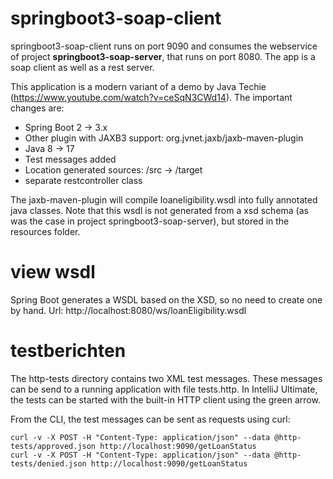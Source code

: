 # springboot3-soap-client

springboot3-soap-client runs on port 9090 and consumes the webservice of project **springboot3-soap-server**, that runs on port 8080.
The app is a soap client as well as a rest server.

This application is a modern variant of a demo by Java Techie (https://www.youtube.com/watch?v=ceSqN3CWd14). The important changes are:

- Spring Boot 2 -> 3.x
- Other plugin with JAXB3 support: org.jvnet.jaxb/jaxb-maven-plugin
- Java 8 -> 17
- Test messages added
- Location generated sources: /src -> /target
- separate restcontroller class 

The jaxb-maven-plugin will compile loaneligibility.wsdl into fully annotated java classes. 
Note that this wsdl is not generated from a xsd schema (as was the case in project springboot3-soap-server), but stored in the resources folder.



# view wsdl

Spring Boot generates a WSDL based on the XSD, so no need to create one by hand.
Url: http://localhost:8080/ws/loanEligibility.wsdl

# testberichten

The http-tests directory contains two XML test messages.
These messages can be send to a running application with file tests.http.
In IntelliJ Ultimate, the tests can be started with the built-in HTTP client using the green arrow.

From the CLI, the test messages can be sent as requests using curl:
```curl
curl -v -X POST -H "Content-Type: application/json" --data @http-tests/approved.json http://localhost:9090/getLoanStatus
curl -v -X POST -H "Content-Type: application/json" --data @http-tests/denied.json http://localhost:9090/getLoanStatus
```